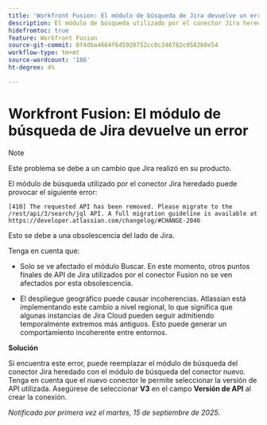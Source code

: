 ```yaml
---
title: 'Workfront Fusion: El módulo de búsqueda de Jira devuelve un error'
description: El módulo de búsqueda utilizado por el conector Jira heredado puede provocar un error. Hay una solución alternativa disponible
hidefromtoc: true
feature: Workfront Fusion
source-git-commit: 0f4dba4664f645920752cc0c346782c9582b0e54
workflow-type: tm+mt
source-wordcount: '186'
ht-degree: 4%

---
```



# Workfront Fusion: El módulo de búsqueda de Jira devuelve un error

>[!NOTE]
>
>Este problema se debe a un cambio que Jira realizó en su producto.

El módulo de búsqueda utilizado por el conector Jira heredado puede provocar el siguiente error:

`[410] The requested API has been removed. Please migrate to the /rest/api/3/search/jql API. A full migration guideline is available at https://developer.atlassian.com/changelog/#CHANGE-2046`

Esto se debe a una obsolescencia del lado de Jira.

Tenga en cuenta que:

* Solo se ve afectado el módulo Buscar. En este momento, otros puntos finales de API de Jira utilizados por el conector Fusion no se ven afectados por esta obsolescencia.

* El despliegue geográfico puede causar incoherencias. Atlassian está implementando este cambio a nivel regional, lo que significa que algunas instancias de Jira Cloud pueden seguir admitiendo temporalmente extremos más antiguos. Esto puede generar un comportamiento incoherente entre entornos.

**Solución**

Si encuentra este error, puede reemplazar el módulo de búsqueda del conector Jira heredado con el módulo de búsqueda del conector nuevo. Tenga en cuenta que el nuevo conector le permite seleccionar la versión de API utilizada. Asegúrese de seleccionar **V3** en el campo **Versión de API** al crear la conexión.

_Notificado por primera vez el martes, 15 de septiembre de 2025._

